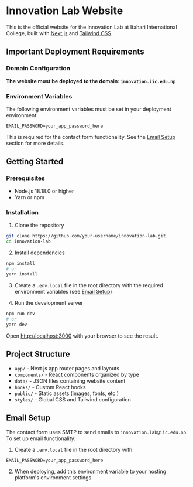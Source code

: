 # Innovation Lab Website

This is the official website for the Innovation Lab at Itahari International College, built with [Next.js](https://nextjs.org) and [Tailwind CSS](https://tailwindcss.org).

## Important Deployment Requirements

### Domain Configuration
**The website must be deployed to the domain: `innovation.iic.edu.np`**



### Environment Variables
The following environment variables must be set in your deployment environment:

```
EMAIL_PASSWORD=your_app_password_here
```

This is required for the contact form functionality. See the [Email Setup](#email-setup) section for more details.

## Getting Started

### Prerequisites
- Node.js 18.18.0 or higher
- Yarn or npm

### Installation

1. Clone the repository
```bash
git clone https://github.com/your-username/innovation-lab.git
cd innovation-lab
```

2. Install dependencies
```bash
npm install
# or
yarn install
```

3. Create a `.env.local` file in the root directory with the required environment variables (see [Email Setup](#email-setup))

4. Run the development server
```bash
npm run dev
# or
yarn dev
```

Open [http://localhost:3000](http://localhost:3000) with your browser to see the result.

## Project Structure

- `app/` - Next.js app router pages and layouts
- `components/` - React components organized by type
- `data/` - JSON files containing website content
- `hooks/` - Custom React hooks
- `public/` - Static assets (images, fonts, etc.)
- `styles/` - Global CSS and Tailwind configuration

## Email Setup

The contact form uses SMTP to send emails to `innovation.lab@iic.edu.np`. To set up email functionality:

1. Create a `.env.local` file in the root directory with:
```
EMAIL_PASSWORD=your_app_password_here
```

2. When deploying, add this environment variable to your hosting platform's environment settings.
